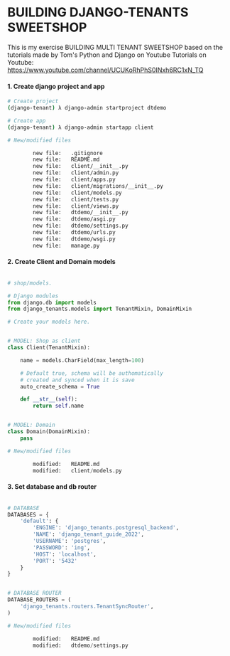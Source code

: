 # BUILDING DJANGO-TENANTS SWEETSHOP


This is my exercise BUILDING MULTI TENANT SWEETSHOP based on the tutorials made by  Tom's Python and Django on Youtube
Tutorials on Youtube: https://www.youtube.com/channel/UCUKoRhPhS0INxh6RC1xN_TQ


#### 1. Create django project and app


```bash
# Create project
(django-tenant) λ django-admin startproject dtdemo

# Create app
(django-tenant) λ django-admin startapp client

# New/modified files

        new file:   .gitignore
        new file:   README.md
        new file:   client/__init__.py
        new file:   client/admin.py
        new file:   client/apps.py
        new file:   client/migrations/__init__.py
        new file:   client/models.py
        new file:   client/tests.py
        new file:   client/views.py
        new file:   dtdemo/__init__.py
        new file:   dtdemo/asgi.py
        new file:   dtdemo/settings.py
        new file:   dtdemo/urls.py
        new file:   dtdemo/wsgi.py
        new file:   manage.py
````

#### 2. Create Client and Domain models

```py

# shop/models.

# Django modules
from django.db import models
from django_tenants.models import TenantMixin, DomainMixin

# Create your models here.


# MODEL: Shop as client
class Client(TenantMixin):

	name = models.CharField(max_length=100)

	# Default true, schema will be authomatically 
	# created and synced when it is save
	auto_create_schema = True

	def __str__(self):
		return self.name 


# MODEL: Domain
class Domain(DomainMixin):
	pass 

# New/modified files

        modified:   README.md
        modified:   client/models.py
```

#### 3. Set database and db router

```py

# DATABASE
DATABASES = {
    'default': {
        'ENGINE': 'django_tenants.postgresql_backend',
        'NAME': 'django_tenant_guide_2022',
        'USERNAME': 'postgres',
        'PASSWORD': 'ing',
        'HOST': 'localhost',
        'PORT': '5432'
    }
}


# DATABASE ROUTER
DATABASE_ROUTERS = (
    'django_tenants.routers.TenantSyncRouter',
)

# New/modified files

        modified:   README.md
        modified:   dtdemo/settings.py
```
